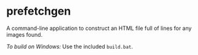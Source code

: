 # prefetchgen

A command-line application to construct an HTML file full of <link rel="prefetch"> lines for any images found.

*To build on Windows:* Use the included `build.bat`.
